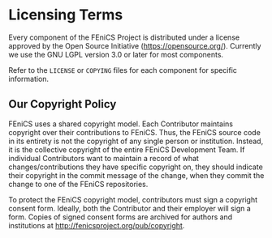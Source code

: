 # Licensing Terms

Every component of the FEniCS Project is distributed under a license
approved by the Open Source Initiative
(https://opensource.org/). Currently we use the GNU LGPL version 3.0
or later for most components.

Refer to the `LICENSE` or `COPYING` files for each component for
specific information.

## Our Copyright Policy

FEniCS uses a shared copyright model. Each Contributor maintains
copyright over their contributions to FEniCS. Thus, the FEniCS source
code in its entirety is not the copyright of any single person or
institution. Instead, it is the collective copyright of the entire
FEniCS Development Team. If individual Contributors want to maintain a
record of what changes/contributions they have specific copyright on,
they should indicate their copyright in the commit message of the
change, when they commit the change to one of the FEniCS repositories.

To protect the FEniCS copyright model, contributors must sign a
copyright consent form. Ideally, both the Contributor and their
employer will sign a form.  Copies of signed consent forms are
archived for authors and institutions at
http://fenicsproject.org/pub/copyright.
